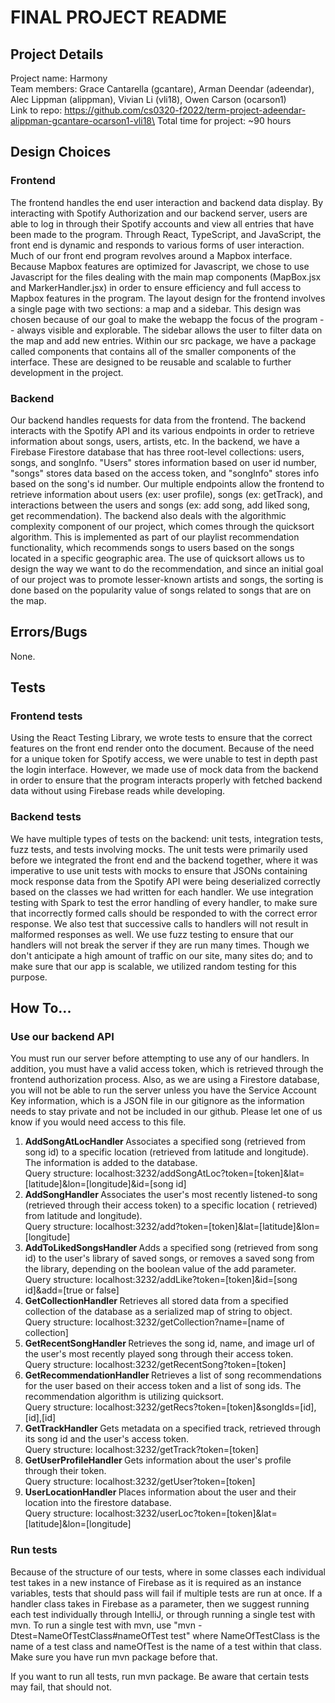 # FINAL PROJECT README

## Project Details
Project name: Harmony \
Team members: Grace Cantarella (gcantare), Arman Deendar (adeendar), Alec Lippman (alippman), Vivian Li (vli18), Owen Carson (ocarson1) \
Link to repo:  https://github.com/cs0320-f2022/term-project-adeendar-alippman-gcantare-ocarson1-vli18\
Total time for project: ~90 hours

## Design Choices

### Frontend
The frontend handles the end user interaction and backend data display. By interacting with Spotify Authorization and our backend server, users are able to log in through their Spotify accounts and view all entries that have been made to the program. Through React, TypeScript, and JavaScript, the front end is dynamic and responds to various forms of user interaction.
Much of our front end program revolves around a Mapbox interface. Because Mapbox features are optimized for Javascript, we chose to use Javascript for the files dealing with the main map components (MapBox.jsx and MarkerHandler.jsx) in order to ensure efficiency and full access to Mapbox features in the program.
The layout design for the frontend involves a single page with two sections: a map and a sidebar. This design was chosen because of our goal to make the webapp the focus of the program -- always visible and explorable. The sidebar allows the user to filter data on the map and add new entries. 
Within our src package, we have a package called components that contains all of the smaller components of the interface. These are designed to be reusable and scalable to further development in the project.


### Backend
Our backend handles requests for data from the frontend. The backend interacts with the Spotify API and its various
endpoints in order to retrieve information about songs, users, artists, etc. 
In the backend, we have a Firebase Firestore database that has three root-level collections: users, songs, and songInfo.
"Users" stores information based on user id number, "songs" stores data based on the access token, and "songInfo" stores info based on
the song's id number. Our multiple endpoints allow the frontend to retrieve information about users (ex: user profile), songs (ex: getTrack),
and interactions between the users and songs (ex: add song, add liked song, get recommendation). 
The backend also deals with the algorithmic complexity component of our project, which comes through the quicksort algorithm. This is implemented
as part of our playlist recommendation functionality, which recommends songs to users based on the songs located in a specific geographic
area. The use of quicksort allows us to design the way we want to do the recommendation, and since an initial goal of our project was to promote
lesser-known artists and songs, the sorting is done based on the popularity value of songs related to songs that are on the map.

## Errors/Bugs
None.

## Tests

### Frontend tests

Using the React Testing Library, we wrote tests to ensure that the correct features on the front end render onto the document. Because of the need for a unique token for Spotify access, we were unable to test in depth past the login interface. However, we made use of mock data from the backend in order to ensure that the program interacts properly with fetched backend data without using Firebase reads while developing.

### Backend tests
We have multiple types of tests on the backend: unit tests, integration tests, fuzz tests, and tests involving mocks. 
The unit tests were primarily used before we integrated the front end and the backend together, where it was imperative
to use unit tests with mocks to ensure that JSONs containing mock response data from the Spotify API were being 
deserialized correctly based on the classes we had written for each handler.
We use integration testing with Spark to test the error handling of every handler, to make sure that incorrectly formed calls
should be responded to with the correct error response. We also test that successive calls to handlers will not result in
malformed responses as well.
We use fuzz testing to ensure that our handlers will not break the server if they are run many times. Though we don't anticipate
a high amount of traffic on our site, many sites do; and to make sure that our app is scalable, we utilized random testing for this purpose.

## How To...

### Use our backend API

You must run our server before attempting to use any of our handlers. In addition, you must have a 
valid access token, which is retrieved through the frontend authorization process. 
Also, as we are using a Firestore database, you will not be able to run the server unless you have the Service Account Key
information, which is a JSON file in our gitignore as the information needs to stay private and not be included in our github.
Please let one of us know if you would need access to this file. 
1) <b> AddSongAtLocHandler </b>
Associates a specified song (retrieved from song id) to a specific location (retrieved from latitude and longitude).
The information is added to the database. \
Query structure: localhost:3232/addSongAtLoc?token=[token]&lat=[latitude]&lon=[longitude]&id=[song id]
2) <b> AddSongHandler </b>
Associates the user's most recently listened-to song (retrieved through their access token) to a specific location (
retrieved) from latitude and longitude). \
Query structure: localhost:3232/add?token=[token]&lat=[latitude]&lon=[longitude]
3) <b> AddToLikedSongsHandler </b>
Adds a specified song (retrieved from song id) to the user's library of saved songs, or removes 
a saved song from the library, depending on the boolean value of the add parameter. \
Query structure: localhost:3232/addLike?token=[token]&id=[song id]&add=[true or false]
4) <b> GetCollectionHandler </b>
Retrieves all stored data from a specified collection of the database as a serialized map of string to object. \
Query structure: localhost:3232/getCollection?name=[name of collection]
5) <b> GetRecentSongHandler </b>
Retrieves the song id, name, and image url of the user's most recently played song through their access token. \
Query structure: localhost:3232/getRecentSong?token=[token]
6) <b> GetRecommendationHandler </b>
Retrieves a list of song recommendations for the user based on their access token and a list of song ids. 
The recommendation algorithm is utilizing quicksort. \
Query structure: localhost:3232/getRecs?token=[token]&songIds=[id],[id],[id]
7) <b> GetTrackHandler </b>
Gets metadata on a specified track, retrieved through its song id and the user's access token. \
Query structure: localhost:3232/getTrack?token=[token]
8) <b> GetUserProfileHandler </b>
Gets information about the user's profile through their token.  \
Query structure: localhost:3232/getUser?token=[token]
9) <b> UserLocationHandler </b>
Places information about the user and their location into the firestore database. \
Query structure: localhost:3232/userLoc?token=[token]&lat=[latitude]&lon=[longitude]

### Run tests
Because of the structure of our tests, where in some classes each individual test takes in
a new instance of Firebase as it is required as an instance variables, tests that should pass will
fail if multiple tests are run at once. If a handler class takes in Firebase as a parameter, then
we suggest running each test individually through IntelliJ, or through running a single test with mvn.
To run a single test with mvn, use "mvn -Dtest=NameOfTestClass#nameOfTest test" where NameOfTestClass is the
name of a test class and nameOfTest is the name of a test within that class. Make sure you have run mvn
package before that.

If you want to run all tests, run mvn package. Be aware that certain tests may fail, that should not.
